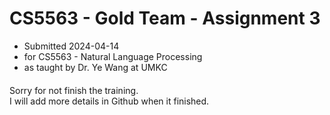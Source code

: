 # CS5563 - Gold Team - Assignment 3

- Submitted 2024-04-14
- for CS5563 - Natural Language Processing
- as taught by Dr. Ye Wang at UMKC

####
Sorry for not finish the training.<br/>
I will add more details in Github when it finished.

